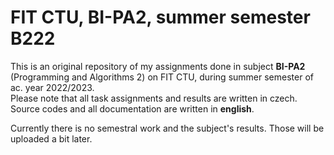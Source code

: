 # FIT CTU, BI-PA2, summer semester B222

This is an original repository of my assignments done in subject **BI-PA2**
(Programming and Algorithms 2) on FIT CTU, during summer semester of ac. year 2022/2023.  
Please note that all task assignments and results are written in czech. Source codes and all documentation are written in **english**.  

Currently there is no semestral work and the subject's results. Those will be uploaded a bit later.
